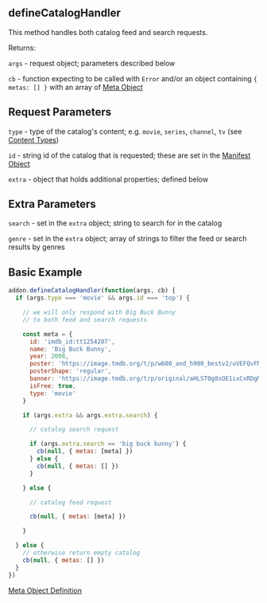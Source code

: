 ## defineCatalogHandler

This method handles both catalog feed and search requests.


Returns:

`args` - request object; parameters described below

`cb` - function expecting to be called with `Error` and/or an object containing `{ metas: [] }` with an array of [Meta Object](../responses/meta.md)



## Request Parameters

``type`` - type of the catalog's content; e.g. `movie`, `series`, `channel`, `tv` (see [Content Types](../responses/content.types.md))

``id`` - string id of the catalog that is requested; these are set in the [Manifest Object](../responses/manifest.md)

``extra`` - object that holds additional properties; defined below


## Extra Parameters

``search`` - set in the `extra` object; string to search for in the catalog

``genre`` - set in the `extra` object; array of strings to filter the feed or search results by genres


## Basic Example


```javascript
addon.defineCatalogHandler(function(args, cb) {
  if (args.type === 'movie' && args.id === 'top') {

    // we will only respond with Big Buck Bunny
    // to both feed and search requests

    const meta = {
      id: 'imdb_id:tt1254207',
      name: 'Big Buck Bunny',
      year: 2008,
      poster: 'https://image.tmdb.org/t/p/w600_and_h900_bestv2/uVEFQvFMMsg4e6yb03xOfVsDz4o.jpg',
      posterShape: 'regular',
      banner: 'https://image.tmdb.org/t/p/original/aHLST0g8sOE1ixCxRDgM35SKwwp.jpg',
      isFree: true,
      type: 'movie'
    }

    if (args.extra && args.extra.search) {

      // catalog search request

      if (args.extra.search == 'big buck bunny') {
        cb(null, { metas: [meta] })
      } else {
        cb(null, { metas: [] })
      }

    } else {

      // catalog feed request

      cb(null, { metas: [meta] })

    }

  } else {
    // otherwise return empty catalog
    cb(null, { metas: [] })
  }
})
```

[Meta Object Definition](../responses/meta.md)
